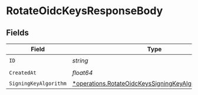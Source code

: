 # RotateOidcKeysResponseBody


## Fields

| Field                                                                                                                         | Type                                                                                                                          | Required                                                                                                                      | Description                                                                                                                   |
| ----------------------------------------------------------------------------------------------------------------------------- | ----------------------------------------------------------------------------------------------------------------------------- | ----------------------------------------------------------------------------------------------------------------------------- | ----------------------------------------------------------------------------------------------------------------------------- |
| `ID`                                                                                                                          | *string*                                                                                                                      | :heavy_check_mark:                                                                                                            | N/A                                                                                                                           |
| `CreatedAt`                                                                                                                   | *float64*                                                                                                                     | :heavy_check_mark:                                                                                                            | N/A                                                                                                                           |
| `SigningKeyAlgorithm`                                                                                                         | [*operations.RotateOidcKeysSigningKeyAlgorithmResponse](../../models/operations/rotateoidckeyssigningkeyalgorithmresponse.md) | :heavy_minus_sign:                                                                                                            | N/A                                                                                                                           |